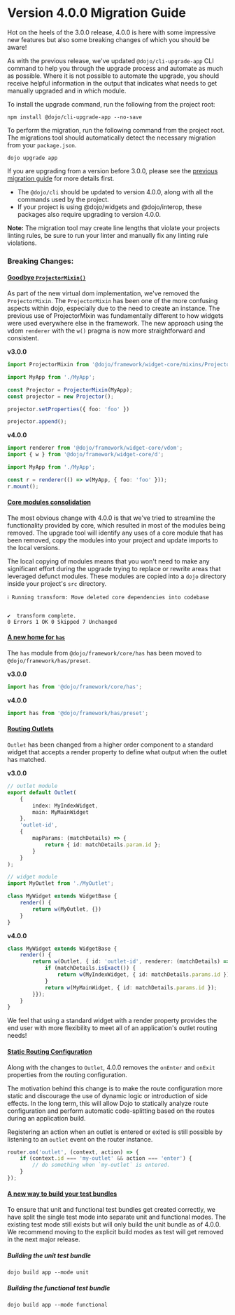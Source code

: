 # Version 4.0.0 Migration Guide

Hot on the heels of the 3.0.0 release, 4.0.0 is here with some impressive new features but also some breaking changes of which you should be aware!

As with the previous release, we've updated `@dojo/cli-upgrade-app` CLI command to help you through the upgrade process and automate as much as possible. Where it is not possible to automate the upgrade, you should receive helpful information in the output that indicates what needs to get manually upgraded and in which module.

To install the upgrade command, run the following from the project root:

```
npm install @dojo/cli-upgrade-app --no-save
```

To perform the migration, run the following command from the project root. The migrations tool should automatically detect the necessary migration from your `package.json`.

```
dojo upgrade app
```

If you are upgrading from a version before 3.0.0, please see the [previous migration guide](./V3-Migration-Guide) for more details first.

* The `@dojo/cli` should be updated to version 4.0.0, along with all the commands used by the project.
* If your project is using @dojo/widgets and @dojo/interop, these packages also require upgrading to version 4.0.0.

**Note:** The migration tool may create line lengths that violate your projects linting rules, be sure to run your linter and manually fix any linting rule violations.

### Breaking Changes:

#### [Goodbye `ProjectorMixin()`](https://github.com/dojo/framework/pull/58)

As part of the new virtual dom implementation, we've removed the `ProjectorMixin`. The `ProjectorMixin` has been one of the more confusing aspects within dojo, especially due to the need to create an instance. The previous use of ProjectorMixin was fundamentally different to how widgets were used everywhere else in the framework. The new approach using the vdom `renderer` with the `w()` pragma is now more straightforward and consistent.

**v3.0.0**

```ts
import ProjectorMixin from '@dojo/framework/widget-core/mixins/Projector';

import MyApp from './MyApp';

const Projector = ProjectorMixin(MyApp);
const projector = new Projector();

projector.setProperties({ foo: 'foo' })

projector.append();
```

**v4.0.0**

```ts
import renderer from '@dojo/framework/widget-core/vdom';
import { w } from '@dojo/framework/widget-core/d';

import MyApp from './MyApp';

const r = renderer(() => w(MyApp, { foo: 'foo' }));
r.mount();
```

#### [Core modules consolidation](https://github.com/dojo/framework/pull/53)

The most obvious change with 4.0.0 is that we've tried to streamline the functionality provided by core, which resulted in most of the modules being removed. The upgrade tool will identify any uses of a core module that has been removed, copy the modules into your project and update imports to the local versions.

The local copying of modules means that you won't need to make any significant effort during the upgrade trying to replace or rewrite areas that leveraged defunct modules. These modules are copied into a `dojo` directory inside your project's `src` directory.

```shell
ℹ Running transform: Move deleted core dependencies into codebase


✔  transform complete.
0 Errors 1 OK 0 Skipped 7 Unchanged
```

#### [A new home for `has`](https://github.com/dojo/framework/pull/53)

The `has` module from `@dojo/framework/core/has` has been moved to `@dojo/framework/has/preset`.

**v3.0.0**

```ts
import has from '@dojo/framework/core/has';
```

**v4.0.0**

```ts
import has from '@dojo/framework/has/preset';
```

#### [Routing Outlets](https://github.com/dojo/framework/pull/63)

`Outlet` has been changed from a higher order component to a standard widget that accepts a render property to define what output when the outlet has matched.

**v3.0.0**

```ts
// outlet module
export default Outlet(
	{
		index: MyIndexWidget,
		main: MyMainWidget
	},
	'outlet-id',
	{
		mapParams: (matchDetails) => {
			return { id: matchDetails.param.id };
		}
	}
);

// widget module
import MyOutlet from './MyOutlet';

class MyWidget extends WidgetBase {
	render() {
		return w(MyOutlet, {})
	}
}
```

**v4.0.0**

```ts
class MyWidget extends WidgetBase {
	render() {
		return w(Outlet, { id: 'outlet-id', renderer: (matchDetails) => {
			if (matchDetails.isExact()) {
				return w(MyIndexWidget, { id: matchDetails.params.id });
			}
			return w(MyMainWidget, { id: matchDetails.params.id });
		}});
	}
}
```

We feel that using a standard widget with a render property provides the end user with more flexibility to meet all of an application's outlet routing needs!

#### [Static Routing Configuration](https://github.com/dojo/framework/pull/98)

Along with the changes to `Outlet`, 4.0.0 removes the `onEnter` and `onExit` properties from the routing configuration.

The motivation behind this change is to make the route configuration more static and discourage the use of dynamic logic or introduction of side effects. In the long term, this will allow Dojo to statically analyze route configuration and perform automatic code-splitting based on the routes during an application build.

Registering an action when an outlet is entered or exited is still possible by listening to an `outlet` event on the router instance.

```ts
router.on('outlet', (context, action) => {
	if (context.id === 'my-outlet' && action === 'enter') {
		// do something when `my-outlet` is entered.
	}
});
```

#### [A new way to build your test bundles](https://github.com/dojo/cli-build-app/pull/166)

To ensure that unit and functional test bundles get created correctly, we have split the single test mode into separate unit and functional modes. The existing test mode still exists but will only build the unit bundle as of 4.0.0. We recommend moving to the explicit build modes as test will get removed in the next major release.

##### Building the unit test bundle

```shell
dojo build app --mode unit
```

##### Building the functional test bundle

```shell
dojo build app --mode functional
```
